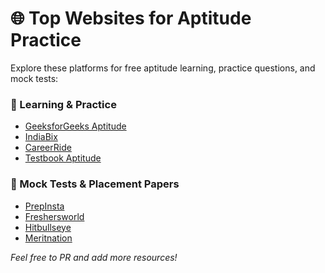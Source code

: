# 🌐 Top Websites for Aptitude Practice

Explore these platforms for free aptitude learning, practice questions, and mock tests:

### 📘 Learning & Practice
- [GeeksforGeeks Aptitude](https://www.geeksforgeeks.org/aptitude/)
- [IndiaBix](https://www.indiabix.com/)
- [CareerRide](https://www.careerride.com/)
- [Testbook Aptitude](https://testbook.com/aptitude)

### 🧪 Mock Tests & Placement Papers
- [PrepInsta](https://prepinsta.com/)
- [Freshersworld](https://www.freshersworld.com/)
- [Hitbullseye](https://www.hitbullseye.com/)
- [Meritnation](https://www.meritnation.com/)

*Feel free to PR and add more resources!*
